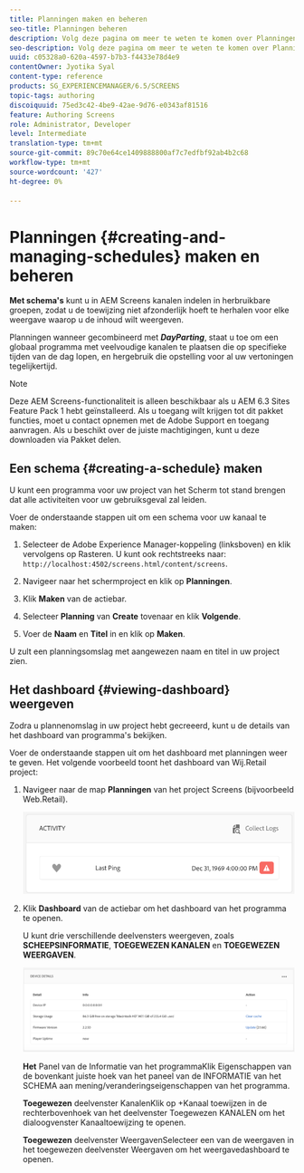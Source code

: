 ```yaml
---
title: Planningen maken en beheren
seo-title: Planningen beheren
description: Volg deze pagina om meer te weten te komen over Planningen, die u kanalen in herbruikbare groepen laat organiseren zodat u niet hun taak individueel voor elke vertoning moet herhalen waarop u uw inhoud wilt tonen.
seo-description: Volg deze pagina om meer te weten te komen over Planningen, die u kanalen in herbruikbare groepen laat organiseren zodat u niet hun taak individueel voor elke vertoning moet herhalen waarop u uw inhoud wilt tonen.
uuid: c05328a0-620a-4597-b7b3-f4433e78d4e9
contentOwner: Jyotika Syal
content-type: reference
products: SG_EXPERIENCEMANAGER/6.5/SCREENS
topic-tags: authoring
discoiquuid: 75ed3c42-4be9-42ae-9d76-e0343af81516
feature: Authoring Screens
role: Administrator, Developer
level: Intermediate
translation-type: tm+mt
source-git-commit: 89c70e64ce1409888800af7c7edfbf92ab4b2c68
workflow-type: tm+mt
source-wordcount: '427'
ht-degree: 0%

---
```



# Planningen {#creating-and-managing-schedules} maken en beheren

**Met schema&#39;s** kunt u in AEM Screens kanalen indelen in herbruikbare groepen, zodat u de toewijzing niet afzonderlijk hoeft te herhalen voor elke weergave waarop u de inhoud wilt weergeven.

Planningen wanneer gecombineerd met ***DayParting***, staat u toe om een globaal programma met veelvoudige kanalen te plaatsen die op specifieke tijden van de dag lopen, en hergebruik die opstelling voor al uw vertoningen tegelijkertijd.

>[!NOTE]
>
>Deze AEM Screens-functionaliteit is alleen beschikbaar als u AEM 6.3 Sites Feature Pack 1 hebt geïnstalleerd. Als u toegang wilt krijgen tot dit pakket functies, moet u contact opnemen met de Adobe Support en toegang aanvragen. Als u beschikt over de juiste machtigingen, kunt u deze downloaden via Pakket delen.

## Een schema {#creating-a-schedule} maken

U kunt een programma voor uw project van het Scherm tot stand brengen dat alle activiteiten voor uw gebruiksgeval zal leiden.

Voer de onderstaande stappen uit om een schema voor uw kanaal te maken:

1. Selecteer de Adobe Experience Manager-koppeling (linksboven) en klik vervolgens op Rasteren. U kunt ook rechtstreeks naar: `http://localhost:4502/screens.html/content/screens`.
1. Navigeer naar het schermproject en klik op **Planningen**.
1. Klik **Maken** van de actiebar.
1. Selecteer **Planning** van **Create** tovenaar en klik **Volgende**.

1. Voer de **Naam** en **Titel** in en klik op **Maken**.

U zult een planningsomslag met aangewezen naam en titel in uw project zien.


## Het dashboard {#viewing-dashboard} weergeven

Zodra u plannenomslag in uw project hebt gecreeerd, kunt u de details van het dashboard van programma&#39;s bekijken.

Voer de onderstaande stappen uit om het dashboard met planningen weer te geven. Het volgende voorbeeld toont het dashboard van Wij.Retail project:

1. Navigeer naar de map **Planningen** van het project Screens (bijvoorbeeld Web.Retail).

   ![chlimage_1](assets/chlimage_1.png)

1. Klik **Dashboard** van de actiebar om het dashboard van het programma te openen.

   U kunt drie verschillende deelvensters weergeven, zoals **SCHEEPSINFORMATIE**, **TOEGEWEZEN KANALEN** en **TOEGEWEZEN WEERGAVEN**.

   ![chlimage_1-1](assets/chlimage_1-1.png)

   **Het** Panel van de Informatie van het programmaKlik Eigenschappen van de bovenkant juiste hoek van het paneel van de INFORMATIE van het SCHEMA aan mening/veranderingseigenschappen van het programma.

   **Toegewezen** deelvenster KanalenKlik op +Kanaal toewijzen in de rechterbovenhoek van het deelvenster Toegewezen KANALEN om het dialoogvenster Kanaaltoewijzing te openen.

   **Toegewezen** deelvenster WeergavenSelecteer een van de weergaven in het toegewezen deelvenster Weergaven om het weergavedashboard te openen.

